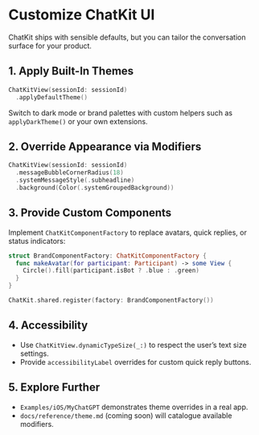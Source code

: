 # Customize ChatKit UI

ChatKit ships with sensible defaults, but you can tailor the conversation surface for your product.

## 1. Apply Built-In Themes

```swift
ChatKitView(sessionId: sessionId)
  .applyDefaultTheme()
```

Switch to dark mode or brand palettes with custom helpers such as `applyDarkTheme()` or your own extensions.

## 2. Override Appearance via Modifiers

```swift
ChatKitView(sessionId: sessionId)
  .messageBubbleCornerRadius(18)
  .systemMessageStyle(.subheadline)
  .background(Color(.systemGroupedBackground))
```

## 3. Provide Custom Components

Implement `ChatKitComponentFactory` to replace avatars, quick replies, or status indicators:

```swift
struct BrandComponentFactory: ChatKitComponentFactory {
  func makeAvatar(for participant: Participant) -> some View {
    Circle().fill(participant.isBot ? .blue : .green)
  }
}

ChatKit.shared.register(factory: BrandComponentFactory())
```

## 4. Accessibility

- Use `ChatKitView.dynamicTypeSize(_:)` to respect the user’s text size settings.
- Provide `accessibilityLabel` overrides for custom quick reply buttons.

## 5. Explore Further

- `Examples/iOS/MyChatGPT` demonstrates theme overrides in a real app.
- `docs/reference/theme.md` (coming soon) will catalogue available modifiers.
